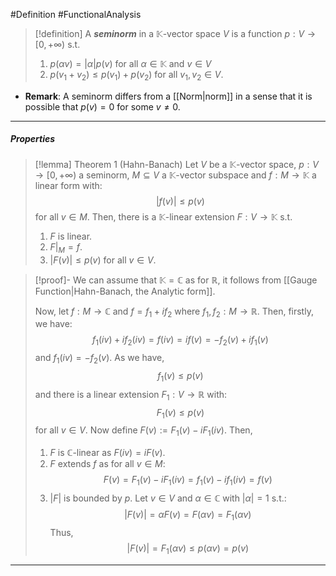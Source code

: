 #Definition #FunctionalAnalysis 

> [!definition]
>  A ***seminorm*** in a $\mathbb{K}$-vector space $V$ is a function $p:V \to [0,+\infty)$ s.t. 
>  1. $p(\alpha v)=\left| \alpha \right|p(v)$ for all $\alpha\in \mathbb{K}$ and $v\in V$
>  2. $p(v_{1}+v_{2})\leq p(v_{1})+p(v_{2})$ for all $v_{1},v_{2}\in V$.

- **Remark**: A seminorm differs from a [[Norm|norm]] in a sense that it is possible that $p(v)=0$ for some $v \neq 0$.  
---
##### Properties
> [!lemma] Theorem 1 (Hahn-Banach)
> Let $V$ be a $\mathbb{K}$-vector space, $p:V \to [0,+\infty)$ a seminorm, $M \subseteq V$ a $\mathbb{K}$-vector subspace and $f:M \to \mathbb{K}$ a linear form with: $$\left| f(v) \right| \leq p(v)$$for all $v\in M$. Then, there is a $\mathbb{K}$-linear extension $F:V \to \mathbb{K}$ s.t.
> 1. $F$ is linear.
> 2. $F|_{M}=f$.
> 3. $\left| F(v) \right|\leq p(v)$ for all $v\in V$.

> [!proof]-
> We can assume that $\mathbb{K}=\mathbb{C}$ as for $\mathbb{R}$, it follows from [[Gauge Function|Hahn-Banach, the Analytic form]]. 
> 
> Now, let $f:M \to \mathbb{C}$ and $f=f_{1}+if_{2}$ where $f_{1},f_{2}:M\to \mathbb{R}$. Then, firstly, we have: $$f_{1}(iv)+if_{2}(iv)=f(iv)=if(v)=-f_{2}(v)+if_{1}(v)$$
> and $f_{1}(iv)=-f_{2}(v)$. As we have, 
>  $$f_{1}(v) \leq p(v)$$and there is a linear extension $F_{1}:V \to \mathbb{R}$ with: $$F_{1} (v)\leq p(v) $$for all $v\in V$. Now define $F(v):=F_{1}(v)-iF_{1}(iv)$. Then, 
>  1. $F$ is $\mathbb{C}$-linear as $F(iv)=iF(v)$.
>  2. $F$ extends $f$ as for all $v\in M$:$$F(v)=F_{1}(v)-iF_{1}(iv)=f_{1}(v)-if_{1}(iv)=f(v)$$
>  3. $|F|$ is bounded by $p$. Let $v\in V$ and $\alpha\in \mathbb{C}$ with $\left| \alpha \right|=1$ s.t.:
> $$\left| F(v) \right| =\alpha F(v)=F(\alpha v)=F_{1}(\alpha v)$$Thus, $$\left| F(v) \right| =F_{1}(\alpha v)\leq p(\alpha v)=p(v)$$
---

